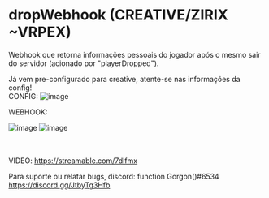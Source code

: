 # dropWebhook (CREATIVE/ZIRIX ~VRPEX)

Webhook que retorna informações pessoais do jogador após o mesmo sair do servidor (acionado por "playerDropped").<br>

Já vem pre-configurado para creative, atente-se nas informações da config!<br>
CONFIG:
![image](https://user-images.githubusercontent.com/65298690/131127452-21ad5470-7c33-435b-9fb7-76a9b712b9a8.png)

WEBHOOK:

![image](https://user-images.githubusercontent.com/65298690/131050760-9a2e5331-8f7c-4e64-855f-386f92f013c8.png)
![image](https://user-images.githubusercontent.com/65298690/131050764-68322a23-554e-4782-b703-af54c1e16235.png)

<br><br>
VIDEO: https://streamable.com/7dlfmx

Para suporte ou relatar bugs, discord: function Gorgon()#6534
https://discord.gg/JtbyTg3Hfb

